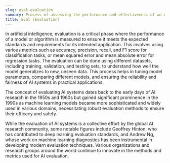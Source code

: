 ```yaml
---
slug: eval-evaluation
summary: Process of assessing the performance and effectiveness of an AI model or algorithm based on specified criteria and datasets.
title: Eval (Evaluation)
---
```


In artificial intelligence, evaluation is a critical phase where the performance of a model or algorithm is measured to ensure it meets the expected standards and requirements for its intended application. This involves using various metrics such as accuracy, precision, recall, and F1 score for classification tasks, or mean squared error and mean absolute error for regression tasks. The evaluation can be done using different datasets, including training, validation, and testing sets, to understand how well the model generalizes to new, unseen data. This process helps in tuning model parameters, comparing different models, and ensuring the reliability and fairness of AI systems in practical applications.

The concept of evaluating AI systems dates back to the early days of AI research in the 1950s and 1960s but gained significant prominence in the 1990s as machine learning models became more sophisticated and widely used in various domains, necessitating robust evaluation methods to ensure their efficacy and safety.

While the evaluation of AI systems is a collective effort by the global AI research community, some notable figures include Geoffrey Hinton, who has contributed to deep learning evaluation standards, and Andrew Ng, whose work on machine learning diagnostics has been instrumental in developing modern evaluation techniques. Various organizations and research groups around the world continue to innovate in the methods and metrics used for AI evaluation.
